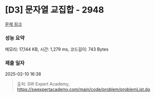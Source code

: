 # [D3] 문자열 교집합 - 2948 

[문제 링크](https://swexpertacademy.com/main/code/problem/problemDetail.do?contestProbId=AV-Un3G64SUDFAXr) 

### 성능 요약

메모리: 17,144 KB, 시간: 1,279 ms, 코드길이: 743 Bytes

### 제출 일자

2025-02-10 16:38



> 출처: SW Expert Academy, https://swexpertacademy.com/main/code/problem/problemList.do